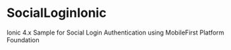 # SocialLoginIonic
Ionic 4.x Sample for Social Login Authentication using MobileFirst Platform Foundation
